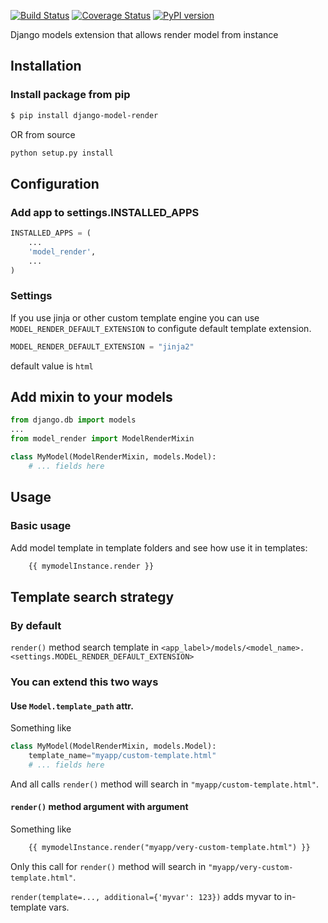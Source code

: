 [![Build Status](https://travis-ci.org/a1fred/django-model-render.svg?branch=master)](https://travis-ci.org/a1fred/django-model-render)
[![Coverage Status](https://coveralls.io/repos/github/a1fred/django-model-render/badge.svg?branch=master)](https://coveralls.io/github/a1fred/django-model-render?branch=master)
[![PyPI version](https://badge.fury.io/py/django-model-render.svg)](https://badge.fury.io/py/django-model-render)

Django models extension that allows render model from instance

## Installation
### Install package from pip
```bash
$ pip install django-model-render
```

OR from source

```bash
python setup.py install
```

## Configuration
### Add app to settings.INSTALLED_APPS
```python
INSTALLED_APPS = (
    ...
    'model_render',
    ...
)
```

### Settings
If you use jinja or other custom template engine you can use ```MODEL_RENDER_DEFAULT_EXTENSION``` to configute default template extension.
```python
MODEL_RENDER_DEFAULT_EXTENSION = "jinja2"
```
default value is ```html```


## Add mixin to your models
```python
from django.db import models
...
from model_render import ModelRenderMixin

class MyModel(ModelRenderMixin, models.Model):
    # ... fields here

```

## Usage
### Basic usage
Add model template in template folders and see how use it in templates:
```html
    {{ mymodelInstance.render }}
```

## Template search strategy
### By default
```render()``` method search template in ```<app_label>/models/<model_name>.<settings.MODEL_RENDER_DEFAULT_EXTENSION>```  

### You can extend this two ways

#### Use ```Model.template_path``` attr.
Something like
```python
class MyModel(ModelRenderMixin, models.Model):
    template_name="myapp/custom-template.html"
    # ... fields here
```
And all calls ```render()``` method will search in ```"myapp/custom-template.html"```.

#### ```render()``` method argument with argument
Something like

```html
    {{ mymodelInstance.render("myapp/very-custom-template.html") }}
```
Only this call for ```render()``` method will search in ```"myapp/very-custom-template.html"```.

```render(template=..., additional={'myvar': 123})``` adds myvar to in-template vars.
